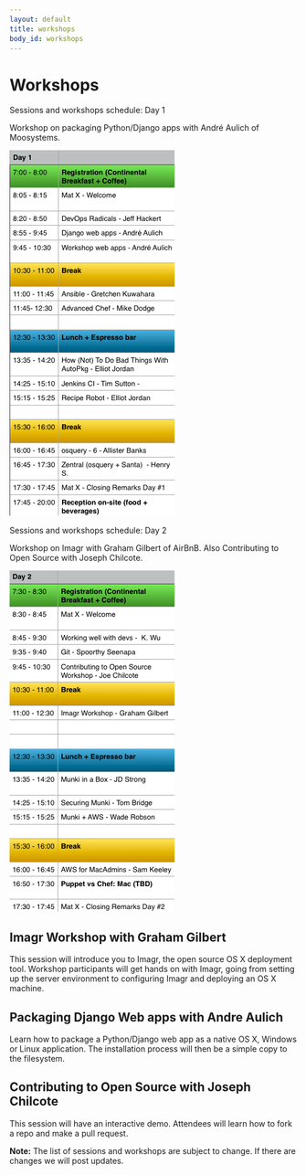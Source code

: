 ```yaml
---
layout: default
title: workshops
body_id: workshops
---
```


# Workshops

<p class="lead">

Sessions and workshops schedule: Day 1

Workshop on packaging Python/Django apps with André Aulich of Moosystems.
</p>
<p>
<img src="/assets/MacDevOpsYVR2016-Sched_DayOne_v2.png"></p>
<p class="lead">

Sessions and workshops schedule: Day 2

Workshop on Imagr with Graham Gilbert of AirBnB. Also Contributing to Open Source with Joseph Chilcote.
</p>
<p>
<img src="/assets/MacDevOpsYVR2016-Sched_DayTwo_v2.png">
</p><p>
<h2>Imagr Workshop with Graham Gilbert</h2>
</p>
This session will introduce you to Imagr, the open source OS X deployment tool. Workshop participants will get hands on with Imagr, going from setting up the server environment to configuring Imagr and deploying an OS X machine. 
<p>
<h2>Packaging Django Web apps with Andre Aulich</h2>
</p>
<p>
Learn how to package a Python/Django web app as a native OS X, Windows or Linux application. The installation process will then be a simple copy to the filesystem.
</p>
<p>
<h2>Contributing to Open Source with Joseph Chilcote</h2>
</p>
This session will have an interactive demo. Attendees will learn how to fork a repo and make a pull request. 

<b>Note:</b> The list of sessions and workshops are subject to change. If there are changes we will post updates.
